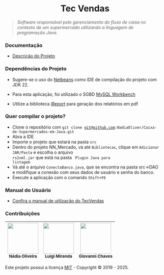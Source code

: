 <!---## Caixa de Supermercados utilizando a linguagem Java -->

<!-- [![](https://img.shields.io/github/contributors/NadiaOliver/Caixa-de-Supermercados-em-Java.svg)](https://github.com/NadiaOliver/Caixa-de-Supermercados-em-Java/graphs/contributors)  [![](https://img.shields.io/github/languages/code-size/NadiaOliver/Caixa-de-Supermercados-em-Java.svg)]() -->



<!--Repositório em construção :fire:-->

<h1 align="center"><a id="user-content-fórum-da-turma-do-curso-do-front-ao-end" class="anchor" aria-hidden="true" href="#fórum-da-turma-do-curso-do-front-ao-end"><svg class="octicon octicon-link" viewBox="0 0 16 16" version="1.1" width="16" height="16" aria-hidden="true"></svg></a>Tec Vendas</h1>
<p align="center"></p>
<blockquote>
<p><strong></strong> <em>Software responsável pelo gerenciamento do fluxo de caixa no contexto de um supermercado utilizando a linguagem de programação Java.</em></p>
</blockquote>
<!--<hr>
<p align="center">
  <a href="https://github.com/NadiaOliver/Caixa-de-Supermercados-em-Java/issues">Nos deixe uma issue</a>
</p>
<hr>-->

### Documentação

* [Descrição do Projeto](https://drive.google.com/file/d/1dp-8nUxPN7gFhAk1gVbrXgrA-Ns_fe2d/view?usp=sharing)

### Dependências do Projeto

* Sugere-se o uso do [Netbeans](https://netbeans.org/) como IDE de compilação do projeto com JDK 22.

* Para esta aplicação, foi utilizado o SGBD [MySQL Workbench](https://www.mysql.com/downloads/) 

* Utilize a biblioteca [iReport](https://community.jaspersoft.com/project/ireport-designer) para geração dos relatórios em pdf

### Quer compilar o projeto?
* Clone o repositório com <code>git clone git@github.com:NadiaOliver/Caixa-de-Supermercados-em-Java.git</code>
* Abra a IDE 
* Importe o projeto que estará na pasta <code>src</code>
* Dentro do projeto NN_Mercado, vá até <code>Bibliotecas</code>, clique em <code>Adicionar JAR/Pasta</code> e escolha o arquivo <code> rs2xml.jar</code> que está na pasta <code> Plugin Java para listagem</code>
* Vá até o arquivo <code>ConectaBanco.java</code>, que se encontra na pasta src->DAO e modifique a conexão com seus dados de usuário e senha do banco.
* Execute a aplicação com o comando <code>Shift+F6</code>
### Manual do Usuário

* [Confira o manual de utilização do TecVendas](https://drive.google.com/file/d/1VpcP1OQrmP4C7WswTjf8Xyqu-6D4qKrR/view?usp=sharing)

### Contribuições

[<img src="https://avatars0.githubusercontent.com/u/41811634?s=460&v=4" width="100px;"/><br/><sub><b>Nádia Oliveira</b></sub>](https://github.com/NadiaOliver)<br /> |[<img src="https://avatars3.githubusercontent.com/u/43919313?s=460&v=4" width="100px;"/><br /><sub><b>Luigi Miranda</b></sub>](https://github.com/LuigiKerb)<br /> |[<img src="[https://avatars.githubusercontent.com/u/42497524?v=4]" width="100px;"/><br /><sub><b>Giovanni Chaves</b></sub>](https://github.com/GiovaniXX)<br />
--------- | ------ | ------

Este projeto possui a licença <a href="https://github.com/NadiaOliver/Caixa-de-Supermercados-em-Java/blob/master/LICENSE" target="_blank">MIT</a> - Copyright © 2019 - 2025.




